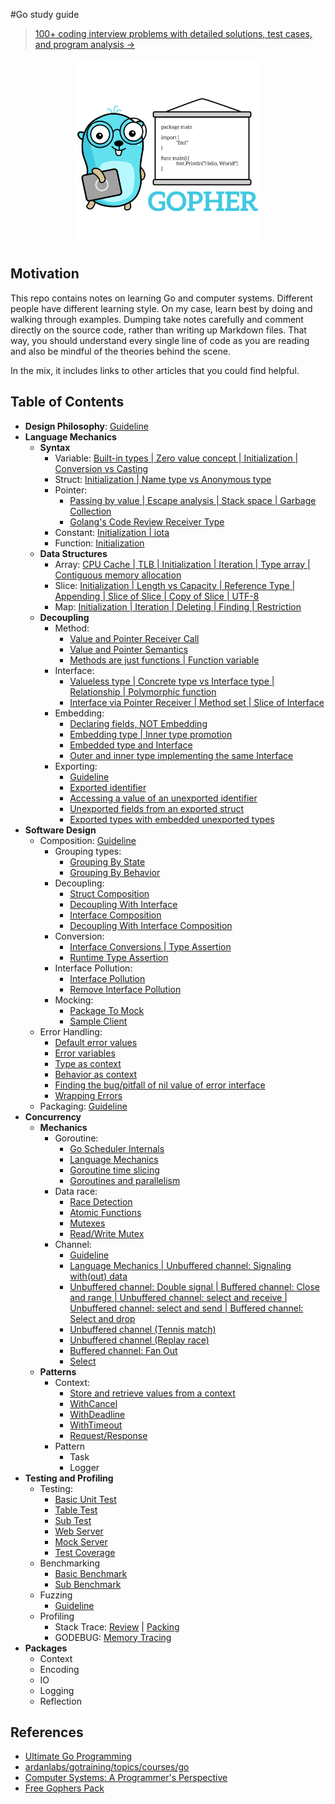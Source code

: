 #Go study guide


> [100+ coding interview problems with detailed solutions, test cases, and program analysis →](https://github.com/pcaruana/algo)

<p align="center">
  <img src="gopher.png" alt="gopher" width="300"/>
</p>

## Motivation

This repo contains  notes on learning Go and computer systems. Different people have different
learning style. On my case,  learn best by doing and walking through examples. Dumping 
take notes carefully and comment directly on the source code, rather than writing up Markdown
files. That way, you should understand every single line of code as you are reading and also be mindful of
the theories behind the scene.

In the mix, it includes links to other articles that you could find helpful.

## Table of Contents 

- **Design Philosophy**:
  [Guideline](https://github.com/ardanlabs/gotraining/blob/master/topics/go/README.md)
- **Language Mechanics**
  - **Syntax**
    - Variable: [Built-in types | Zero value concept | Initialization | Conversion vs Casting
      ](go/language/variable.go)
    - Struct: [Initialization | Name type vs Anonymous type](go/language/struct.go)
    - Pointer: 
      - [Passing by value | Escape analysis | Stack space | Garbage Collection
        ](go/language/pointer.go)
      - [Golang's Code Review Receiver
        Type](https://github.com/golang/go/wiki/CodeReviewComments#receiver-type)
    - Constant: [Initialization | iota](go/language/constant.go)
    - Function: [Initialization](go/language/function.go)
  - **Data Structures**
    - Array: [CPU Cache | TLB | Initialization | Iteration | Type array | Contiguous memory
      allocation](go/language/array.go)
    - Slice: [Initialization | Length vs Capacity | Reference Type | Appending | Slice of Slice |
      Copy of Slice | UTF-8](go/language/slice.go)
    - Map: [Initialization | Iteration | Deleting | Finding | Restriction ](go/language/map.go)
  - **Decoupling**
    - Method: 
      - [Value and Pointer Receiver Call](go/language/method_1.go)
      - [Value and Pointer Semantics](go/language/method_2.go)
      - [Methods are just functions | Function variable](go/language/method_3.go)
    - Interface: 
      - [Valueless type | Concrete type vs Interface type | Relationship | Polymorphic function](go/language/interface_1.go)
      - [Interface via Pointer Receiver | Method set | Slice of Interface](go/language/interface_2.go)
    - Embedding: 
      - [Declaring fields, NOT Embedding](go/language/embedding_1.go)
      - [Embedding type | Inner type promotion](go/language/embedding_2.go)
      - [Embedded type and Interface](go/language/embedding_3.go)
      - [Outer and inner type implementing the same Interface](go/language/embedding_4.go)
    - Exporting:
      - [Guideline](go/language/exporting/README.md)
      - [Exported identifier](go/language/exporting/exporting_1)
      - [Accessing a value of an unexported identifier](go/language/exporting/exporting_2)
      - [Unexported fields from an exported struct](go/language/exporting/exporting_3)
      - [Exported types with embedded unexported types](go/language/exporting/exporting_4)
- **Software Design**
  - Composition:
    [Guideline](https://github.com/ardanlabs/gotraining/tree/master/topics/go#interface-and-composition-design)
    - Grouping types: 
      - [Grouping By State](go/design/grouping_types_1.go)
      - [Grouping By Behavior](go/design/grouping_types_2.go)
    - Decoupling: 
      - [Struct Composition](go/design/decoupling_1.go)
      - [Decoupling With Interface](go/design/decoupling_2.go)
      - [Interface Composition](go/design/decoupling_3.go)
      - [Decoupling With Interface Composition](go/design/decoupling_4.go)
    - Conversion: 
      - [Interface Conversions | Type Assertion](go/design/conversion_1.go)
      - [Runtime Type Assertion](go/design/conversion_2.go)
    - Interface Pollution: 
      - [Interface Pollution](go/design/pollution_1.go)
      - [Remove Interface Pollution](go/design/pollution_2.go)
    - Mocking: 
      - [Package To Mock](go/design/mocking_1.go)
      - [Sample Client](go/design/mocking_2.go)
  - Error Handling: 
    - [Default error values](go/design/error_1.go)
    - [Error variables](go/design/error_2.go)
    - [Type as context](go/design/error_3.go)
    - [Behavior as context](go/design/error_4.go)
    - [Finding the bug/pitfall of nil value of error interface](go/design/error_5.go)
    - [Wrapping Errors](go/design/error_6.go)
  - Packaging:
    [Guideline](https://github.com/ardanlabs/gotraining/blob/master/topics/go/design/packaging/README.md)
- **Concurrency**
  - **Mechanics**
    - Goroutine: 
      - [Go Scheduler Internals](go/concurrency/goroutine_1.go)
      - [Language Mechanics](go/concurrency/goroutine_2.go)
      - [Goroutine time slicing](go/concurrency/goroutine_3.go)
      - [Goroutines and parallelism](go/concurrency/goroutine_4.go)
    - Data race: 
      - [Race Detection](go/concurrency/data_race_1.go)
      - [Atomic Functions](go/concurrency/data_race_2.go)
      - [Mutexes](go/concurrency/data_race_3.go)
      - [Read/Write Mutex](go/concurrency/data_race_4.go)
    - Channel: 
      - [Guideline](https://github.com/ardanlabs/gotraining/tree/master/topics/go#concurrent-software-design)
      - [Language Mechanics | Unbuffered channel: Signaling with(out) data](go/concurrency/channel_1.go)
      - [Unbuffered channel: Double signal | Buffered channel: Close and range | Unbuffered
        channel: select and receive | Unbuffered channel: select and send | Buffered channel:
        Select and drop](go/concurrency/channel_2.go)
      - [Unbuffered channel (Tennis match)](go/concurrency/channel_3.go)
      - [Unbuffered channel (Replay race)](go/concurrency/channel_4.go)
      - [Buffered channel: Fan Out](go/concurrency/channel_5.go)
      - [Select](go/concurrency/channel_6.go)
  - **Patterns**
    - Context: 
      - [Store and retrieve values from a context](go/concurrency/context_1.go)
      - [WithCancel](go/concurrency/context_2.go)
      - [WithDeadline](go/concurrency/context_3.go)
      - [WithTimeout](go/concurrency/context_4.go)
      - [Request/Response](go/concurrency/context_5.go)
    - Pattern
      - Task
      - Logger
- **Testing and Profiling**
  - Testing: 
    - [Basic Unit Test](go/testing/basic_test.go)
    - [Table Test](go/testing/table_test.go)
    - [Sub Test](go/testing/sub_test.go)
    - [Web Server](go/testing/web_server)
    - [Mock Server](go/testing/web_test.go)
    - [Test Coverage](go/testing/README.md)
  - Benchmarking
    - [Basic Benchmark](go/benchmark/basic_test.go)
    - [Sub Benchmark](go/benchmark/sub_test.go)
  - Fuzzing
    - [Guideline](https://github.com/ardanlabs/gotraining/blob/master/topics/go/testing/fuzzing/README.md)
  - Profiling
    - Stack Trace: [Review](go/profiling/stack_trace_1.go) | [Packing](go/profiling/stack_trace_2.go)
    - GODEBUG: [Memory Tracing](go/profiling/memory_tracing.go)
- **Packages**
  - Context
  - Encoding
  - IO
  - Logging
  - Reflection

## References

- [Ultimate Go
  Programming](https://www.safaribooksonline.com/library/view/ultimate-go-programming/9780134757476/)
- [ardanlabs/gotraining/topics/courses/go
  ](https://github.com/ardanlabs/gotraining/blob/master/topics/courses/go/README.md)
- [Computer Systems: A Programmer's
  Perspective](https://www.amazon.com/Computer-Systems-Programmers-Perspective-3rd/dp/013409266X)
- [Free Gophers Pack](https://github.com/MariaLetta/free-gophers-pack)


